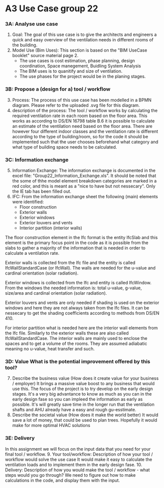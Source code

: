 # A3 Use Case group 22

### 3A: Analyse use case
1. Goal: The goal of this use case is to give the architects and engineers a quick and easy overview of the ventilation needs in different rooms of the building.
2. Model Use (Bim Uses): This section is based on the "BIM UseCase booklet" source material page 2.
	* The use cases is cost estimation, phase planning, design coordination, Space manegement, Buidling System Analysis
	* The BIM uses is to quanitify and size of ventilation.
	* The use phases for the project would be in the planing stages.

### 3B: Propose a (design for a) tool / workflow
3. Process: The process of this use case has been modelled in a BPMN diagram. Please refer to the uploaded .svg file for this diagram.
4. description of the process: The tool / workflow works by calculating the required ventilation rate in each room based on the floor area. This works as according to DS/EN 16798 table B.6 it is possible to calculate an estimate of the ventilation need based on the floor area. There are however four different indoor classes and the ventilation rate is different according to the type of building/room, so for the code it should be implemented such that the user chooses beforehand what category and what type of building space needs to be calculated.


### 3C: Information exchange
5. Information Exchange: The information exchange is documented in the excel file: "Group22_Information_Exchange.xls". It should be noted that the some of thhe model element breakdown categories are marked in a red color, and this is meant as a  "nice to have but not nessecary". Only the IE tab has been filled out. 
6. IFC: From the information exchange sheet the following (main) elements were identified:
	* Floor construction
	* Exterior walls
	* Exterior windows
	* Exterior louvers and vents
	* Interior partition (interior walls)

The floor construction element in the Ifc format is the entity IfcSlab and this element is the primary focus point in the code as it is possible from the slabs to gather a majority of the information that is needed in order to calculate a ventilation rate. 

Exterior walls is collected from the Ifc file and the entity is called IfcWallStandardCase (or IfcWall). The walls are needed for the u-value and cardinal orientation (solar radiation).

Exterior windows is collected from the Ifc and entity is called IfcWindow. From the windows the needed information is: total u-value, g-value, size/area and cardinal orientation (solar radiation). 

Exterior louvers and vents are only needed if shading is used on the exterior windows and here they are not always taken from the Ifc files. It can be nessecary to get the shading coefficients according to methods from DS/EN 410.

For interior partition what is needed here are the interior wall elements from the Ifc file. Similarly to the exterior walls these are also called IfcWallStandardCase. The interior walls are mainly used to enclose the spaces and to get a volume of the rooms. They are assumed adiabatic meaning no u-value, heat transfer and such.


### 3D: Value What is the potential improvement offered by this tool?
7. Describe the business value (How does it create value for your business / employer)
	It brings a massive value boost to any business that would use this. The focus of the project is to try develop on the early design stages. It's a very big advantance to know as much as you can in the early design fase so you can impleed the information as early as possible. It's will greatly save time in the longer run that the ventilation shafts and AHU already have a easy and rough gu-esstimate.
8. Describe the societal value (How does it make the world better)
	It would save a lot of money, that could be used to plan trees. Hopefully it would make for more optimal HVAC solutions 



### 3E: Delivery
In this assignment we will focus on the input data that you need for your final tool / workflow. 
9. Your tool/workflow: Description of how your tool / workflow would solve the use case
	It would make it easy to calculate the ventilation loads and to implement them in the early design fase.
10. Delivery: Description of how you would make the tool / workflow - what steps would you go through?
	We need to figure out how to make calculations in the code, and display them with the input.
